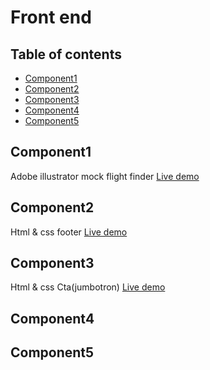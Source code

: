 # Front end

## Table of contents

* [Component1](#Component1)
* [Component2](#Component2)
* [Component3](#Component3)
* [Component4](#Component4)
* [Component5](#Component5)

## Component1

Adobe illustrator mock flight finder
[Live demo](https://invis.io/K661KKVVB)

## Component2

Html & css footer
[Live demo](https://seanedw1.github.io/Portfolio/FrontEnd/Component2/component.html)


## Component3

Html & css Cta(jumbotron)
[Live demo](https://seanedw1.github.io/Portfolio/FrontEnd/Component3/component.html)



## Component4

## Component5
